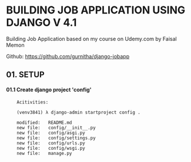 # BUILDING JOB APPLICATION USING DJANGO V 4.1
Building Job Application based on my course on Udemy.com by Faisal Memon

Github: https://github.com/gurnitha/django-jobapp


## 01. SETUP


#### 01.1 Create django project 'config'


		Acitivities:

        (venv3841) λ django-admin startproject config .
        
        modified:   README.md
        new file:   config/__init__.py
        new file:   config/asgi.py
        new file:   config/settings.py
        new file:   config/urls.py
        new file:   config/wsgi.py
        new file:   manage.py
